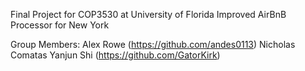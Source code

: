 Final Project for COP3530 at University of Florida
Improved AirBnB Processor for New York

Group Members:
Alex Rowe (https://github.com/andes0113)
Nicholas Comatas
Yanjun Shi (https://github.com/GatorKirk)
